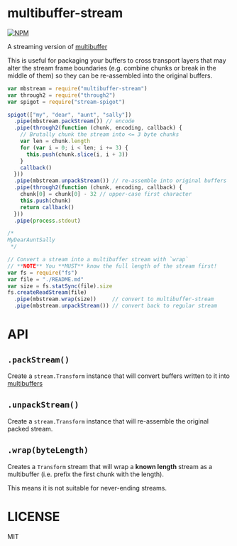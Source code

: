 multibuffer-stream
=====

[![NPM](https://nodei.co/npm/multibuffer-stream.svg)](https://nodei.co/npm/multibuffer-stream/)

A streaming version of [multibuffer](http://npm.im/multibuffer)

This is useful for packaging your buffers to cross transport layers that may alter the stream frame boundaries (e.g. combine chunks or break in the middle of them) so they can be re-assembled into the original buffers.

```javascript
var mbstream = require("multibuffer-stream")
var through2 = require("through2")
var spigot = require("stream-spigot")

spigot(["my", "dear", "aunt", "sally"])
  .pipe(mbstream.packStream()) // encode
  .pipe(through2(function (chunk, encoding, callback) {
    // Brutally chunk the stream into <= 3 byte chunks
    var len = chunk.length
    for (var i = 0; i < len; i += 3) {
      this.push(chunk.slice(i, i + 3))
    }
    callback()
  }))
  .pipe(mbstream.unpackStream()) // re-assemble into original buffers
  .pipe(through2(function (chunk, encoding, callback) {
    chunk[0] = chunk[0] - 32 // upper-case first character
    this.push(chunk)
    return callback()
  }))
  .pipe(process.stdout)

/*
MyDearAuntSally
 */

// Convert a stream into a multibuffer stream with `wrap`
// **NOTE** You **MUST** know the full length of the stream first!
var fs = require("fs")
var file = "./README.md"
var size = fs.statSync(file).size
fs.createReadStream(file)
  .pipe(mbstream.wrap(size))     // convert to multibuffer-stream
  .pipe(mbstream.unpackStream()) // convert back to regular stream

```

API
===

`.packStream()`
---

Create a `stream.Transform` instance that will convert buffers written to it into [multibuffers](http://npm.im/multibuffer)

`.unpackStream()`
---

Create a `stream.Transform` instance that will re-assemble the original packed stream.

`.wrap(byteLength)`
---

Creates a `Transform` stream that will wrap a **known length** stream as a multibuffer (i.e. prefix the first chunk with the length).

This means it is not suitable for never-ending streams.

LICENSE
=======

MIT
